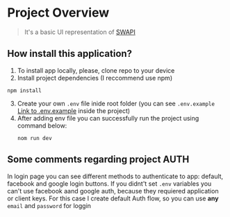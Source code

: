 # Project Overview

> It's a basic UI representation of [SWAPI](https://swapi.dev/)

## How install this application? 
1. To install app locally, please, clone repo to your device
2. Install project dependencies (I reccommend use npm)
```
npm install
```
3. Create your own `.env` file inide root folder (you can see `.env.example` [Link to .env.example](https://github.com/ilyatrofimov01/swapi/blob/main/.env.example) inside the project)
4. After adding env file you can successfully run the project using command below:
   ```
   nom run dev
   ```
## Some comments regarding project AUTH

In login page you can see different methods to authenticate to app: default, facebook and google login buttons.
If you didnt't set `.env` variables you can't use facebook aand google auth, because they requiered application or client keys.
For this case I create default Auth flow, so you can use **any** `email` and `password` for loggin 

